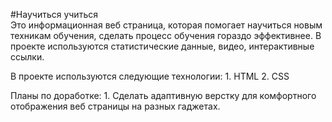 #Научиться учиться <br/>
Это информационная веб страница, которая помогает научиться новым техникам обучения, сделать процесс обучения гораздо эффективнее. В проекте используются статистические данные, видео, интерактивные ссылки. <br/>

В проекте используются следующие технологии: 1. HTML 2. CSS <br/>

Планы по доработке: 1. Сделать адаптивную верстку для комфортного отображения веб страницы на разных гаджетах.
